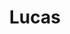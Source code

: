 ---
title: Lucas
artigo: o
picture: /images/l/Lucas.jpg
background: /images/fundos/nuvem.jpg
style: style-amarelo1
description: Nome bíblico e de origem...
full-description: Nome bíblico e de origem grega, (Lukas), significa aquele que veio da Lucânia ou luminoso, iluminado! Lucas remete a espírito livre, bom-humor e, independentemente da idade, jovialidade! Com tantos predicados, assim, dá até vontade de ter um Lucas! Concorda?
---